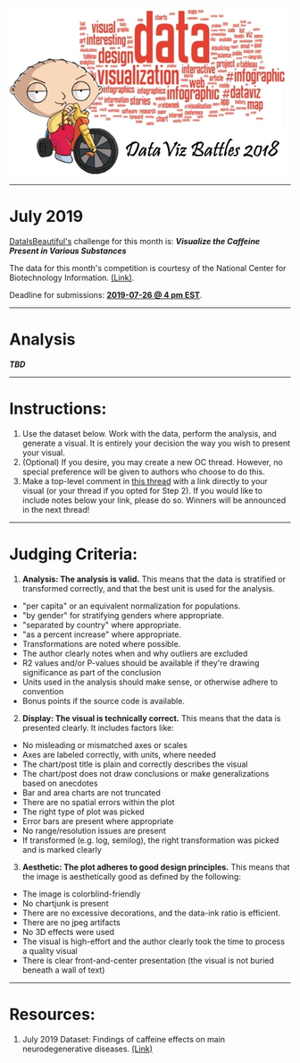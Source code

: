 ![Project Logo](https://github.com/ereidelbach/dataVizBattles/blob/master/dataVizBattlesLogo.jpg)

----

# July 2019

[DataIsBeautiful's](https://www.reddit.com/r/dataisbeautiful/comments/c89mz2/battle_dataviz_battle_for_the_month_of_july_2019/) challenge for this month is:  <b><i>Visualize the Caffeine Present in Various Substances</i></b>

The data for this month's competition is courtesy of the National Center for Biotechnology Information. [(Link)](https://www.ncbi.nlm.nih.gov/pmc/articles/PMC4462044/table/T2/?report=objectonly).

Deadline for submissions: <b><u>2019-07-26 @ 4 pm EST</u></b>.

---

# Analysis

<b><i>TBD</i></b>

---

# Instructions:

1. Use the dataset below. Work with the data, perform the analysis, and generate a visual. It is entirely your decision the way you wish to present your visual.
2. (Optional) If you desire, you may create a new OC thread. However, no special preference will be given to authors who choose to do this.
3. Make a top-level comment in [this thread](https://www.reddit.com/r/dataisbeautiful/comments/c89mz2/battle_dataviz_battle_for_the_month_of_july_2019/) with a link directly to your visual (or your thread if you opted for Step 2). If you would like to include notes below your link, please do so. Winners will be announced in the next thread!

---

# Judging Criteria:

1. <b>Analysis: The analysis is valid.</b>  This means that the data is stratified or transformed correctly, and that the best unit is used for the analysis.
  - "per capita" or an equivalent normalization for populations.
  - "by gender" for stratifying genders where appropriate.
  - "separated by country" where appropriate.
  - "as a percent increase" where appropriate.
  - Transformations are noted where possible.
  - The author clearly notes when and why outliers are excluded
  - R2 values and/or P-values should be available if they're drawing significance as part of the conclusion
  - Units used in the analysis should make sense, or otherwise adhere to convention
  - Bonus points if the source code is available.
2. <b>Display: The visual is technically correct.</b>  This means that the data is presented clearly. It includes factors like:
  - No misleading or mismatched axes or scales
  - Axes are labeled correctly, with units, where needed
  - The chart/post title is plain and correctly describes the visual
  - The chart/post does not draw conclusions or make generalizations based on anecdotes
  - Bar and area charts are not truncated
  - There are no spatial errors within the plot
  - The right type of plot was picked
  - Error bars are present where appropriate
  - No range/resolution issues are present
  - If transformed (e.g. log, semilog), the right transformation was picked and is marked clearly
3. <b>Aesthetic: The plot adheres to good design principles.</b> This means that the image is aesthetically good as defined by the following:
  - The image is colorblind-friendly
  - No chartjunk is present
  - There are no excessive decorations, and the data-ink ratio is efficient.
  - There are no jpeg artifacts
  - No 3D effects were used
  - The visual is high-effort and the author clearly took the time to process a quality visual
  - There is clear front-and-center presentation (the visual is not buried beneath a wall of text)

----

# Resources:

1. July 2019 Dataset: Findings of caffeine effects on main neurodegenerative diseases.  [(Link)][1]

  [1]: https://www.ncbi.nlm.nih.gov/pmc/articles/PMC4462044/table/T2/?report=objectonly
